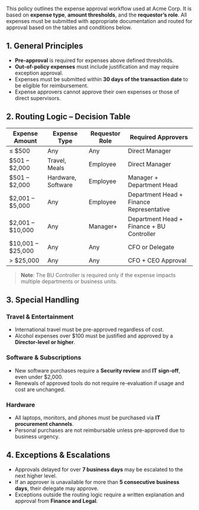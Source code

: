 This policy outlines the expense approval workflow used at Acme Corp. It is based on **expense type**, **amount thresholds**, and the **requestor’s role**. All expenses must be submitted with appropriate documentation and routed for approval based on the tables and conditions below.
## 1. General Principles
* **Pre-approval** is required for expenses above defined thresholds.
* **Out-of-policy expenses** must include justification and may require exception approval.
* Expenses must be submitted within **30 days of the transaction date** to be eligible for reimbursement.
* Expense approvers cannot approve their own expenses or those of direct supervisors.
## 2. Routing Logic – Decision Table
| Expense Amount      | Expense Type       | Requestor Role | Required Approvers                        |
| ------------------- | ------------------ | -------------- | ----------------------------------------- |
| ≤ \$500             | Any                | Any            | Direct Manager                            |
| \$501 – \$2,000     | Travel, Meals      | Employee       | Direct Manager                            |
| \$501 – \$2,000     | Hardware, Software | Employee       | Manager + Department Head                 |
| \$2,001 – \$5,000   | Any                | Employee       | Department Head + Finance Representative  |
| \$2,001 – \$10,000  | Any                | Manager+       | Department Head + Finance + BU Controller |
| \$10,001 – \$25,000 | Any                | Any            | CFO or Delegate                           |
| > \$25,000          | Any                | Any            | CFO + CEO Approval                        |
> **Note**: The BU Controller is required only if the expense impacts multiple departments or business units.
## 3. Special Handling
### Travel & Entertainment
* International travel must be pre-approved regardless of cost.
* Alcohol expenses over \$100 must be justified and approved by a **Director-level or higher**.
### Software & Subscriptions
* New software purchases require a **Security review** and **IT sign-off**, even under \$2,000.
* Renewals of approved tools do not require re-evaluation if usage and cost are unchanged.
### Hardware
* All laptops, monitors, and phones must be purchased via **IT procurement channels**.
* Personal purchases are not reimbursable unless pre-approved due to business urgency.
## 4. Exceptions & Escalations
* Approvals delayed for over **7 business days** may be escalated to the next higher level.
* If an approver is unavailable for more than **5 consecutive business days**, their delegate may approve.
* Exceptions outside the routing logic require a written explanation and approval from **Finance and Legal**.
